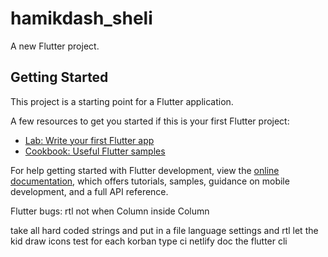 # hamikdash_sheli

A new Flutter project.

## Getting Started

This project is a starting point for a Flutter application.

A few resources to get you started if this is your first Flutter project:

- [Lab: Write your first Flutter app](https://docs.flutter.dev/get-started/codelab)
- [Cookbook: Useful Flutter samples](https://docs.flutter.dev/cookbook)

For help getting started with Flutter development, view the
[online documentation](https://docs.flutter.dev/), which offers tutorials,
samples, guidance on mobile development, and a full API reference.


Flutter bugs:
rtl not when Column inside Column


take all hard coded strings and put in a file
language settings and rtl
let the kid draw icons
test for each korban type
ci
netlify
doc the flutter cli
